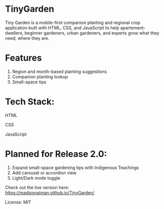 # TinyGarden


Tiny Garden is a mobile-first companion planting and regional crop application built with HTML, CSS, and JavaScript to help apartement-dwellers, beginner gardeners, urban gardeners, and experts grow what they need, where they are. 

# Features


1) Region and month-based planting suggestions
2) Companion planting lookup
3) Small-space tips


# Tech Stack: 


HTML

CSS

JavaScript

# Planned for Release 2.0: 


1) Expand small-space gardening tips with Indigenous Teachings 
2) Add carousel or accordion view
3) Light/Dark mode toggle

Check out the live version here: 
https://madisonaiman.github.io/TinyGarden/  

License: MIT









